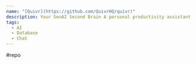 ```yaml
---
name: "[Quivr](https://github.com/QuivrHQ/quivr)"
description: Your GenAI Second Brain A personal productivity assistant (RAG) Chat with your docs (PDF, CSV, ...) & apps using Langchain, GPT 3.5 / 4 turbo, Private, Anthropic, VertexAI, Ollama, LLMs, that you can share with users ! Local & Private alternative to OpenAI GPTs & ChatGPT powered by retrieval-augmented generation
tags:
  - AI
  - Database
  - Chat
---
```

#repo